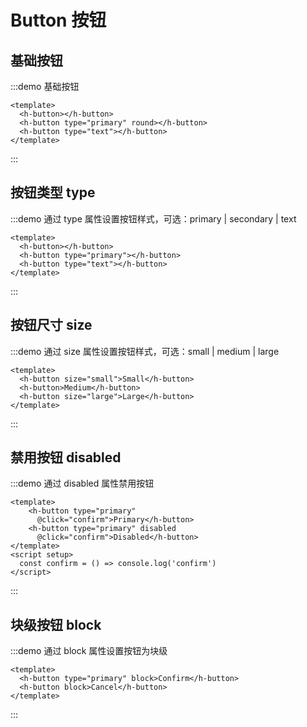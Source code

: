 # Button 按钮

## 基础按钮

:::demo 基础按钮

```vue
<template>
  <h-button></h-button>
  <h-button type="primary" round></h-button>
  <h-button type="text"></h-button>
</template>
```

:::

## 按钮类型 type

:::demo 通过 type 属性设置按钮样式，可选：primary | secondary | text

```vue
<template>
  <h-button></h-button>
  <h-button type="primary"></h-button>
  <h-button type="text"></h-button>
</template>
```

:::

## 按钮尺寸 size

:::demo 通过 size 属性设置按钮样式，可选：small | medium | large
```vue
<template>
  <h-button size="small">Small</h-button>
  <h-button>Medium</h-button>
  <h-button size="large">Large</h-button>
</template>
```
:::


## 禁用按钮 disabled

:::demo 通过 disabled 属性禁用按钮
```vue
<template>
    <h-button type="primary"          
      @click="confirm">Primary</h-button>
    <h-button type="primary" disabled 
      @click="confirm">Disabled</h-button>
</template>
<script setup>
  const confirm = () => console.log('confirm')
</script>
```
:::

## 块级按钮 block

:::demo 通过 block 属性设置按钮为块级
```vue
<template>
  <h-button type="primary" block>Confirm</h-button>
  <h-button block>Cancel</h-button>
</template>
```
:::